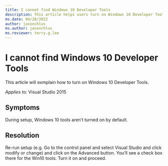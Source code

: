 ```yaml
---
title: I cannot find Windows 10 Developer Tools
description: This article helps users turn on Windows 10 Developer Tools
ms.date: 04/28/2022
author: jasonchlus
ms.author: jasonchlus
ms.reviewer: terry.g.lee
---
```


# I cannot find Windows 10 Developer Tools

This article will exmplain how to turn on Windows 10 Developer Tools.

_Applies to:_&nbsp;Visual Studio 2015

## Symptoms

During setup, Windows 10 tools aren’t turned on by default. 

## Resolution

Re-run setup (e.g. Go to the control panel and select Visual Studio and click modify or change) and click on the Advanced button. You’ll see a check box there for the Win10 tools. Turn it on and proceed.
